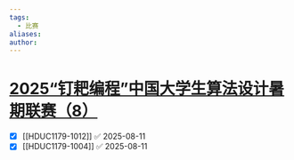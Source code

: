 ```yaml
---
tags:
  - 比赛
aliases: 
author:
---
```

 # [2025“钉耙编程”中国大学生算法设计暑期联赛（8）](https://acm.hdu.edu.cn/contest/problems?cid=1179)

- [x] [[HDUC1179-1012]] ✅ 2025-08-11
- [x] [[HDUC1179-1004]] ✅ 2025-08-11
